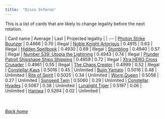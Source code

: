 ```yaml
---
title:  "Disco Inferno"
---
```


This is a list of cards that are likely to change legality before the next rotation.

| Card name | Average | Last | Projected legality |
| :-- |
[Photon Strike Bounzer](https://db.ygoprodeck.com/card/?search=Photon%20Strike%20Bounzer) | 0.4866 | 0.70 | Illegal |
[Noble Knight Artorigus](https://db.ygoprodeck.com/card/?search=Noble%20Knight%20Artorigus) | 0.4915 | 0.63 | Illegal |
[Hidden Spellbook](https://db.ygoprodeck.com/card/?search=Hidden%20Spellbook) | 0.4930 | 0.69 | Illegal |
[Stumbling](https://db.ygoprodeck.com/card/?search=Stumbling) | 0.4940 | 0.57 | Illegal |
[Number S39: Utopia the Lightning](https://db.ygoprodeck.com/card/?search=Number%20S39:%20Utopia%20the%20Lightning) | 0.4943 | 0.74 | Illegal |
[Plunder Patroll Shipshape Ships Shipping](https://db.ygoprodeck.com/card/?search=Plunder%20Patroll%20Shipshape%20Ships%20Shipping) | 0.4959 | 0.72 | Illegal |
[Xtra HERO Cross Crusader](https://db.ygoprodeck.com/card/?search=Xtra%20HERO%20Cross%20Crusader) | 0.4961 | 0.55 | Illegal |
[The Chaos Creator](https://db.ygoprodeck.com/card/?search=The%20Chaos%20Creator) | 0.4999 | 0.52 | Illegal |
[Constellar Kaus](https://db.ygoprodeck.com/card/?search=Constellar%20Kaus) | 0.5016 | 0.45 | Unlimited |
[Bujin Yamato](https://db.ygoprodeck.com/card/?search=Bujin%20Yamato) | 0.5016 | 0.48 | Unlimited |
[Rite of Spirit](https://db.ygoprodeck.com/card/?search=Rite%20of%20Spirit) | 0.5025 | 0.34 | Unlimited |
[Worm Queen](https://db.ygoprodeck.com/card/?search=Worm%20Queen) | 0.5058 | 0.27 | Unlimited |
[Sunseed Twin](https://db.ygoprodeck.com/card/?search=Sunseed%20Twin) | 0.5060 | 0.29 | Unlimited |
[Constellar Hyades](https://db.ygoprodeck.com/card/?search=Constellar%20Hyades) | 0.5087 | 0.38 | Unlimited |
[Lunalight Tiger](https://db.ygoprodeck.com/card/?search=Lunalight%20Tiger) | 0.5197 | 0.06 | Unlimited |
[Haniwa](https://db.ygoprodeck.com/card/?search=Haniwa) | 0.5284 | 0.02 | Unlimited |

<br>

###### [Back home](index)